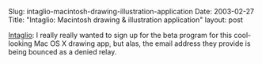 Slug: intaglio-macintosh-drawing-illustration-application
Date: 2003-02-27
Title: "Intaglio: Macintosh drawing & illustration application"
layout: post

<a href="http://www.purgatorydesign.com/Intaglio/index.html">Intaglio</a>: I really really wanted to sign up for the beta program for this cool-looking Mac OS X drawing app, but alas, the email address they provide is being bounced as a denied relay.
